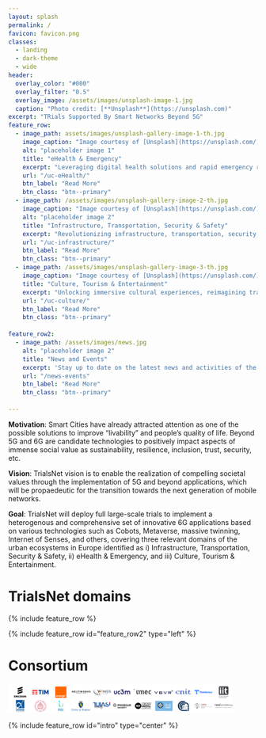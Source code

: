 ```yaml
---
layout: splash
permalink: /
favicon: favicon.png
classes:
  - landing
  - dark-theme
  - wide
header:
  overlay_color: "#000"
  overlay_filter: "0.5"
  overlay_image: /assets/images/unsplash-image-1.jpg
  caption: "Photo credit: [**Unsplash**](https://unsplash.com)"
excerpt: "TRials Supported By Smart Networks Beyond 5G"
feature_row:
  - image_path: assets/images/unsplash-gallery-image-1-th.jpg
    image_caption: "Image courtesy of [Unsplash](https://unsplash.com/)"
    alt: "placeholder image 1"
    title: "eHealth & Emergency"
    excerpt: "Leveraging digital health solutions and rapid emergency response strategies to enhance healthcare access and save lives in critical situations."
    url: "/uc-eHealth/"
    btn_label: "Read More"
    btn_class: "btn--primary"
  - image_path: /assets/images/unsplash-gallery-image-2-th.jpg
    image_caption: "Image courtesy of [Unsplash](https://unsplash.com/)"
    alt: "placeholder image 2"
    title: "Infrastructure, Transportation, Security & Safety"
    excerpt: "Revolutionizing infrastructure, transportation, security, and safety through advanced technologies and innovative strategies for a connected, resilient, and secure future"
    url: "/uc-infrastructure/"
    btn_label: "Read More"
    btn_class: "btn--primary"
  - image_path: /assets/images/unsplash-gallery-image-3-th.jpg
    image_caption: "Image courtesy of [Unsplash](https://unsplash.com/)"
    title: "Culture, Tourism & Entertainment"
    excerpt: "Unlocking immersive cultural experiences, reimagining travel adventures, and delivering captivating entertainment through innovative technologies and engaging platforms."
    url: "/uc-culture/"
    btn_label: "Read More"
    btn_class: "btn--primary"

feature_row2:
  - image_path: /assets/images/news.jpg
    alt: "placeholder image 2"
    title: "News and Events"
    excerpt: 'Stay up to date on the latest news and activities of the TrialsNet project. Here, we aim to deliver timely and reliable information that keeps you informed on the projects activities.'
    url: "/news-events"
    btn_label: "Read More"
    btn_class: "btn--primary"

--- 
```

**Motivation**\: Smart Cities have already attracted attention as one of the possible solutions to improve “livability” and people’s quality of life. Beyond 5G and 6G are candidate technologies to positively impact aspects of immense social value as sustainability, resilience, inclusion, trust, security, etc.

**Vision**\: TrialsNet vision is to enable the realization of compelling societal values through the implementation of 5G and beyond applications, which will be propaedeutic for the transition towards the next generation of mobile networks.

**Goal**\: TrialsNet will deploy full large-scale trials to implement a heterogenous and comprehensive set of innovative 6G applications based on various technologies such as Cobots, Metaverse, massive twinning, Internet of Senses, and others, covering three relevant domains of the urban ecosystems in Europe identified as i) Infrastructure, Transportation, Security & Safety, ii) eHealth & Emergency, and iii) Culture, Tourism & Entertainment.

# TrialsNet domains

{% include feature_row %}



{% include feature_row id="feature_row2" type="left" %}

# Consortium

[<img src="assets/images/consortium-logo.png" title="Consortium" width="90%" height="30%">](/consortium/)

{% include feature_row id="intro" type="center" %}






<!--{% include feature_row id="feature_row3" type="right" %}

{% include feature_row id="feature_row4" type="center" %}-->
